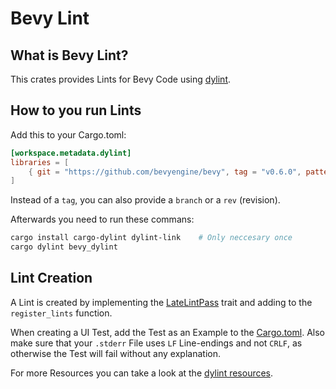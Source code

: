 # Bevy Lint

## What is Bevy Lint?

This crates provides Lints for Bevy Code using [dylint](https://github.com/trailofbits/dylint).

## How to you run Lints

Add this to your Cargo.toml:

```toml
[workspace.metadata.dylint]
libraries = [
    { git = "https://github.com/bevyengine/bevy", tag = "v0.6.0", pattern = "crates/bevy_dylint" },
]
```

Instead of a `tag`, you can also provide a `branch` or a `rev` (revision).

Afterwards you need to run these commans:

```sh
cargo install cargo-dylint dylint-link    # Only neccesary once
cargo dylint bevy_dylint
```

## Lint Creation

A Lint is created by implementing the [LateLintPass](https://doc.rust-lang.org/stable/nightly-rustc/rustc_lint/trait.LateLintPass.html) trait and adding to the `register_lints` function.

When creating a UI Test, add the Test as an Example to the [Cargo.toml](Cargo.toml).
Also make sure that your `.stderr` File uses `LF` Line-endings and not `CRLF`, as otherwise the Test will fail without any explanation.

For more Resources you can take a look at the [dylint resources](https://github.com/trailofbits/dylint#resources).
